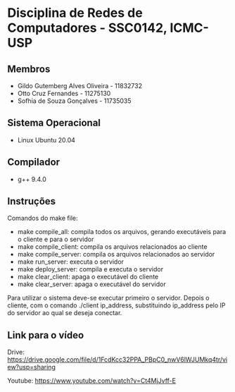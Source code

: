 # Disciplina de Redes de Computadores - SSC0142, ICMC-USP

## Membros

- Gildo Gutemberg Alves Oliveira - 11832732
- Otto Cruz Fernandes - 11275130
- Sofhia de Souza Gonçalves - 11735035

## Sistema Operacional

- Linux Ubuntu 20.04

## Compilador

- g++ 9.4.0

## Instruções

Comandos do make file:

- make compile_all: compila todos os arquivos, gerando executáveis para o cliente e para o servidor
- make compile_client: compila os arquivos relacionados ao cliente
- make compile_server: compila os arquivos relacionados ao servidor
- make run_server: executa o servidor
- make deploy_server: compila e executa o servidor
- make clear_client: apaga o executável do cliente
- make clear_server: apaga o executável do servidor

Para utilizar o sistema deve-se executar primeiro o servidor. Depois o cliente, com o comando ./client ip_address, substituindo ip_address pelo IP do servidor ao qual se deseja conectar.

## Link para o vídeo

Drive: https://drive.google.com/file/d/1FcdKcc32PPA_PBpC0_nwV6lWJUMkq4tr/view?usp=sharing

Youtube: https://www.youtube.com/watch?v=Ct4MjJvff-E

